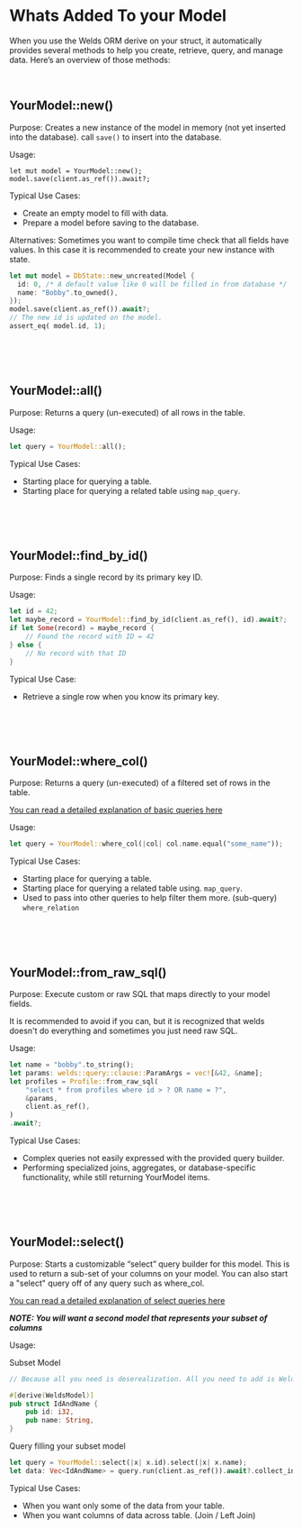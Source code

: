 # Whats Added To your Model

When you use the Welds ORM derive on your struct, it automatically provides several methods to help you create, retrieve, query, and manage data. Here’s an overview of those methods:

<br/>

## YourModel::new()
Purpose: Creates a new instance of the model in memory (not yet inserted into the database).
call `save()` to insert into the database.

Usage:
```
let mut model = YourModel::new();
model.save(client.as_ref()).await?;
```

Typical Use Cases:
- Create an empty model to fill with data.
- Prepare a model before saving to the database.

Alternatives:
Sometimes you want to compile time check that all fields have values. In this case it is recommended to create your new instance with state.
```rust
let mut model = DbState::new_uncreated(Model {
  id: 0, /* A default value like 0 will be filled in from database */
  name: "Bobby".to_owned(),
});
model.save(client.as_ref()).await?;
// The new id is updated on the model.
assert_eq( model.id, 1);
```


<br/>
<br/>
<br/>

## YourModel::all()

Purpose: Returns a query (un-executed) of all rows in the table.

Usage:
```rust
let query = YourModel::all();
```
Typical Use Cases:
- Starting place for querying a table.
- Starting place for querying a related table using `map_query`.

<br/>
<br/>
<br/>

## YourModel::find_by_id()

Purpose: Finds a single record by its primary key ID.

Usage:
```rust
let id = 42;
let maybe_record = YourModel::find_by_id(client.as_ref(), id).await?;
if let Some(record) = maybe_record {
    // Found the record with ID = 42
} else {
    // No record with that ID
}
```

Typical Use Case:
- Retrieve a single row when you know its primary key.


<br/>
<br/>
<br/>

## YourModel::where_col()

Purpose: Returns a query (un-executed) of a filtered set of rows in the table.

[You can read a detailed explanation of basic queries here](./query_basic.md)

Usage:
```rust
let query = YourModel::where_col(|col| col.name.equal("some_name"));
```

Typical Use Cases:
- Starting place for querying a table.
- Starting place for querying a related table using. `map_query`.
- Used to pass into other queries to help filter them more. (sub-query) `where_relation`

<br/>
<br/>
<br/>


## YourModel::from_raw_sql()

Purpose: Execute custom or raw SQL that maps directly to your model fields.

It is recommended to avoid if you can, but it is recognized that welds doesn't do everything and sometimes you just need raw SQL.

Usage:
```rust
let name = "bobby".to_string();
let params: welds::query::clause::ParamArgs = vec![&42, &name];
let profiles = Profile::from_raw_sql(
    "select * from profiles where id > ? OR name = ?",
    &params,
    client.as_ref(),
)
.await?;
```

Typical Use Cases:
- Complex queries not easily expressed with the provided query builder.
- Performing specialized joins, aggregates, or database-specific functionality, while still returning YourModel items.


<br/>
<br/>
<br/>


## YourModel::select()

Purpose: Starts a customizable “select” query builder for this model.
This is used to return a sub-set of your columns on your model. You can also start a "select" query off of any query such as where_col.

[You can read a detailed explanation of select queries here](./query_select.md)

***NOTE: You will want a second model that represents your subset of columns***

Usage:

Subset Model
```rust
// Because all you need is deserealization. All you need to add is WeldsModel

#[derive(WeldsModel)]
pub struct IdAndName {
    pub id: i32,
    pub name: String,
}
```

Query filling your subset model
```rust
let query = YourModel::select(|x| x.id).select(|x| x.name);
let data: Vec<IdAndName> = query.run(client.as_ref()).await?.collect_into()?;
```

Typical Use Cases:
- When you want only some of the data from your table.
- When you want columns of data across table. (Join / Left Join)

